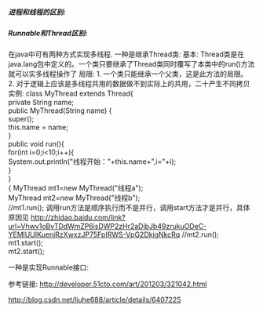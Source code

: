 ##### 进程和线程的区别:

##### Runnable和Thread区别: 
  在java中可有两种方式实现多线程.
  一种是继承Thread类:
      基本: Thread类是在java.lang包中定义的。一个类只要继承了Thread类同时覆写了本类中的run()方法就可以实多线程操作了
      局限: 1. 一个类只能继承一个父类，这是此方法的局限。
            2. 对于逻辑上应该是多线程共用的数据做不到实际上的共用，二十产生不同拷贝
      实例: 
          class MyThread extends Thread{  
              private String name;  
              public MyThread(String name) {  
                  super();  
                 this.name = name;  
              }  
              public void run(){  
                  for(int i=0;i<10;i++){  
                      System.out.println("线程开始："+this.name+",i="+i);  
                  }  
              }  
          {
          MyThread mt1=new MyThread("线程a");  
          MyThread mt2=new MyThread("线程b");  
          //mt1.run();  调用run方法是顺序执行而不是并行，调用start方法才是并行，具体原因见 http://zhidao.baidu.com/link?url=Vhwv1oBvTDdWmZP6isDWP2zHr2aDjbJb49zrukuODeC-YEMlUUIKuenjRzXwxzJP75FpIRWS-VpG2DkjgNkcRq
          //mt2.run();  
          mt1.start();  
          mt2.start();
            
  一种是实现Runnable接口:
  
  
  参考链接: http://developer.51cto.com/art/201203/321042.html

http://blog.csdn.net/liuhe688/article/details/6407225

